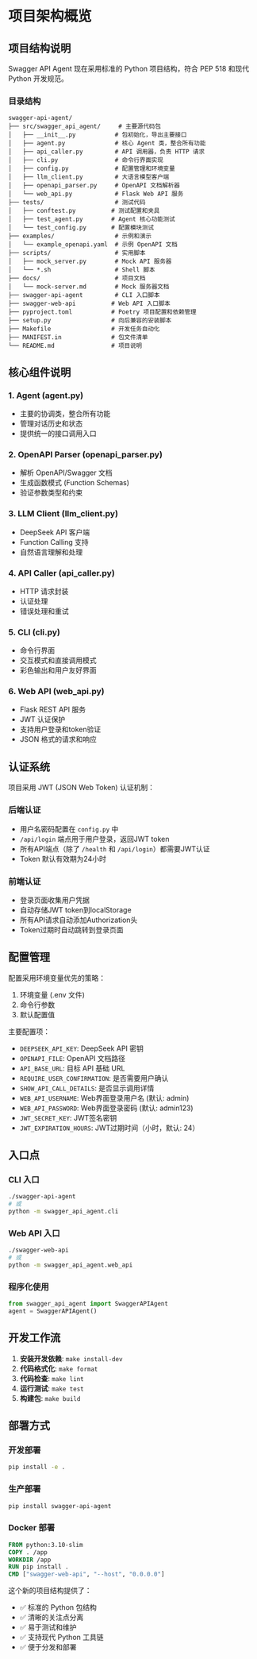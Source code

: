 # 项目架构概览

## 项目结构说明

Swagger API Agent 现在采用标准的 Python 项目结构，符合 PEP 518 和现代 Python 开发规范。

### 目录结构

```
swagger-api-agent/
├── src/swagger_api_agent/     # 主要源代码包
│   ├── __init__.py           # 包初始化，导出主要接口
│   ├── agent.py              # 核心 Agent 类，整合所有功能
│   ├── api_caller.py         # API 调用器，负责 HTTP 请求
│   ├── cli.py                # 命令行界面实现
│   ├── config.py             # 配置管理和环境变量
│   ├── llm_client.py         # 大语言模型客户端
│   ├── openapi_parser.py     # OpenAPI 文档解析器
│   └── web_api.py            # Flask Web API 服务
├── tests/                    # 测试代码
│   ├── conftest.py          # 测试配置和夹具
│   ├── test_agent.py        # Agent 核心功能测试
│   └── test_config.py       # 配置模块测试
├── examples/                 # 示例和演示
│   └── example_openapi.yaml  # 示例 OpenAPI 文档
├── scripts/                  # 实用脚本
│   ├── mock_server.py        # Mock API 服务器
│   └── *.sh                  # Shell 脚本
├── docs/                     # 项目文档
│   └── mock-server.md        # Mock 服务器文档
├── swagger-api-agent         # CLI 入口脚本
├── swagger-web-api          # Web API 入口脚本
├── pyproject.toml           # Poetry 项目配置和依赖管理
├── setup.py                 # 向后兼容的安装脚本
├── Makefile                 # 开发任务自动化
├── MANIFEST.in              # 包文件清单
└── README.md                # 项目说明
```

## 核心组件说明

### 1. Agent (agent.py)

- 主要的协调类，整合所有功能
- 管理对话历史和状态
- 提供统一的接口调用入口

### 2. OpenAPI Parser (openapi_parser.py)  

- 解析 OpenAPI/Swagger 文档
- 生成函数模式 (Function Schemas)
- 验证参数类型和约束

### 3. LLM Client (llm_client.py)

- DeepSeek API 客户端
- Function Calling 支持
- 自然语言理解和处理

### 4. API Caller (api_caller.py)

- HTTP 请求封装
- 认证处理
- 错误处理和重试

### 5. CLI (cli.py)

- 命令行界面
- 交互模式和直接调用模式
- 彩色输出和用户友好界面

### 6. Web API (web_api.py)

- Flask REST API 服务
- JWT 认证保护
- 支持用户登录和token验证
- JSON 格式的请求和响应

## 认证系统

项目采用 JWT (JSON Web Token) 认证机制：

### 后端认证
- 用户名密码配置在 `config.py` 中
- `/api/login` 端点用于用户登录，返回JWT token
- 所有API端点（除了 `/health` 和 `/api/login`）都需要JWT认证
- Token 默认有效期为24小时

### 前端认证
- 登录页面收集用户凭据
- 自动存储JWT token到localStorage
- 所有API请求自动添加Authorization头
- Token过期时自动跳转到登录页面

## 配置管理

配置采用环境变量优先的策略：

1. 环境变量 (.env 文件)
2. 命令行参数
3. 默认配置值

主要配置项：

- `DEEPSEEK_API_KEY`: DeepSeek API 密钥
- `OPENAPI_FILE`: OpenAPI 文档路径
- `API_BASE_URL`: 目标 API 基础 URL
- `REQUIRE_USER_CONFIRMATION`: 是否需要用户确认
- `SHOW_API_CALL_DETAILS`: 是否显示调用详情
- `WEB_API_USERNAME`: Web界面登录用户名 (默认: admin)
- `WEB_API_PASSWORD`: Web界面登录密码 (默认: admin123)
- `JWT_SECRET_KEY`: JWT签名密钥
- `JWT_EXPIRATION_HOURS`: JWT过期时间（小时，默认: 24）

## 入口点

### CLI 入口

```bash
./swagger-api-agent
# 或
python -m swagger_api_agent.cli
```

### Web API 入口  

```bash
./swagger-web-api
# 或
python -m swagger_api_agent.web_api
```

### 程序化使用

```python
from swagger_api_agent import SwaggerAPIAgent
agent = SwaggerAPIAgent()
```

## 开发工作流

1. **安装开发依赖**: `make install-dev`
2. **代码格式化**: `make format`
3. **代码检查**: `make lint`
4. **运行测试**: `make test`
5. **构建包**: `make build`

## 部署方式

### 开发部署

```bash
pip install -e .
```

### 生产部署

```bash
pip install swagger-api-agent
```

### Docker 部署

```dockerfile
FROM python:3.10-slim
COPY . /app
WORKDIR /app
RUN pip install .
CMD ["swagger-web-api", "--host", "0.0.0.0"]
```

这个新的项目结构提供了：

- ✅ 标准的 Python 包结构
- ✅ 清晰的关注点分离
- ✅ 易于测试和维护
- ✅ 支持现代 Python 工具链
- ✅ 便于分发和部署
